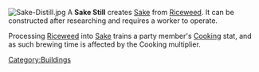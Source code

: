 ![](Sake-Distill.jpg "Sake-Distill.jpg") A **Sake Still** creates
[Sake](Sake.md "wikilink") from [Riceweed](Riceweed.md "wikilink"). It can be
constructed after researching [](Sake_Distillation_(Tech).md) and requires a worker
to operate.

Processing [Riceweed](Riceweed.md "wikilink") into [Sake](Sake.md "wikilink")
trains a party member's [Cooking](Cooking.md "wikilink") stat, and as such
brewing time is affected by the Cooking multiplier.

[Category:Buildings](Category:Buildings "wikilink")